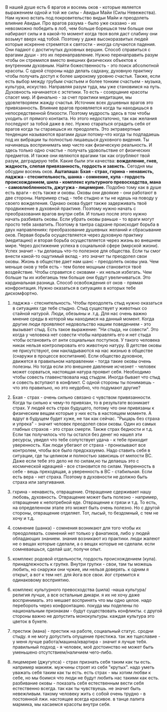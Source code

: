 В нашей душе есть 6 врагов и восемь оков - которые является выражением одной и той же силы - Авидьи Майи (Силы Невежества). Нам нужно встать под покровительство видьи Майи и преодолеть влияние Авидьи. Про врагов разума - было уже сказано - их невозможно победить в лоб, чем больше борешься тем больше они набирают силы и в какой-то момент когда твоя воля даст слабину они возьмут вверх над тобой. Поэтому у даже высокоразвитых людей которые искренне стремятся к святости - иногда случаются падения. Они падают с достигнутых духовных вершин. Способ справиться с врагами души - это их перенаправление. Нужно перенаправить разум чтобы он стремился вместо внешних физических объектов к внутренним духовным. Найти божественность - это поиск абсолютной красоты. С одной стороны надо делать садхану, духовную практику чтобы получать доступ к более широкому уровню счастья. Также, если есть выбор между грубым счастьем и более тонким счастьем - музыка, культура, искуство. Направляя разум туда, мы уже становимся на путь. Духовность начинается с эстетики. То есть - созерцание красоты спасет мир. И финально - за счет практики медитации, мы удовлетворяем жажду счастья. Источник всех душевных врагов это привязанность. Влияние врагов проявляется когда ты находишься в непосредственной близости. Поэтому мудрость здесь в том чтобы уходить от прямого контакта. Но этого недостаточно, так как желания последуют за тобой даже в лес. Нужно стараться оградить себя от врагов когда ты стараешься их преодолеть. Это эктравертные тенденции называются врагами души потому-что когда ты подпадаешь под их вибрации ты полностью лишаешься духовного видения. Ты начинаешь воспринимать мир чисто как физическую реальность. И здесь только одно счастье - получать удовольствие от физических предметов. И также они являются врагами так как огрубляют твой разум, деградирую тебя. Какие были эти качества: **вожделение, гнев, жадность, слепая привязанность, гордость и зависть.**
Сегодня мы обсудим восемь оков. 
**Аштапаша:  Бхая - страх, гхрина - ненависть, ладжжа - стеснительность, шанка - сомнение, кула - гордость происхождением, шила - комплекс культурного превосходства, мана - самовлюбленность, джугужа - лицемерие.**
Подобно тому как в душе есть враги - есть также и оковы. Оковы они двоякие - они работают в две стороны. Например стыд - тебе стыдно и ты не идешь на поводу у своего вожделения. Однако окова будет также задерживать твоё продвижение в духовной практике. Поэтому нужно начать с преобразования врагов внутри себя. И только после этого нужно начать разбивать оковы. Если убрать оковы раньше - то враги могут просто тебя захватить. Поэтому в тантра садхане происходит борьба в двух направлениях: преобразование душевных желаний и сбрасывание оков. Первая борьба осуществляется через духовную практику (медитацию) и вторая борьба осуществляется через жизнь во внешнем мире. Через достижение успеха в социальной сфере (мирской жизни). Успех значит - ты делаешь что-то полезное для общества. Если ты смог внести какой-то ощутимый вклад - это значит ты преодолел свои оковы. Жизнь в обществе дает нам шанс - преодолеть оковы ума. Чем меньше оков у тебя есть - тем более мощным становится твоё воздействие.
Чтобы справится с оковами - их нельзя избегать. Чем больше ты их избегаешь тем больше они будут увеличиваться. Это кардинальная разница. Способ освобождения от оков - прямая конфронтация. Нужно оказаться в ситуациях в которых тебе дискомфортно.
1. ладжжа - стеснительность. Чтобы преодолеть стыд нужно оказаться в ситуациях где тебе стыдно. Стыд существует у животных со стайной натурой. Люди, обезьяны и .т.д. Для нас очень важно мнение среды в которой мы находимся на данный момент. Когда другие люди проявляют недовольство нашим поведением - это вызывает стыд. Есть такое выражение: "Ни стыда, ни совести". Это когда у человека нет совести чтобы направлять его и нет стыда чтобы остановить от анти социальных поступков. У такого человека никак нельзя контролировать его животную натуру. В детстве оковы не присутствуют, они накладываются на нас жизнью в обществе (снаружи в процессе воспитания). Если общество духовное, движется в правильном направлении - тогда такие оковы очень полезны. Но тогда если это внешнее давление исчезнет - человек может сорваться, настоящая натура проявит себя. Необходимо чтобы совесть главенствовала над стыдом. Иногда бывает что стыд и совесть вступают в конфликт. С одной стороны ты понимаешь - что это правильно, но это неудобно, что подумают другие?
2. Бхая - страх - очень сильно связано с чувством привязанности. Когда ты сильно к чему-то привязан, то в результате возникает страх. У людей есть страх будущего, потому что они привязаны к физическим вещам которые у них есть в настоящем моменте. А вдруг в будущем будет хуже, не так как сейчас. "Рыцарь без страха и упрека" - значит человек преодолел свои оковы. Один из самых глабных страхов - это страх смерти. Также страх бедности и т.д. Если так получилось что ты остался без денег но нашел эти ресурсы, увидел что тебе сопутствует удача - к тебе приходит уверенность. Как люди убегают от страха - пронизывают все контролем, чтобы все было предсказуемо. Надо ставить себя в ситуации, где ты целиком и полностью зависишь от милости ВС. Даже если тебе это дело не по силам,но ты делаешь это с космической идеацией - все становится по силам. Уверенность в себе - вещь преходящая, а уверенность в ВС - стабильная. Если есть вера - нет страха. Поэтому в духовности не должно быть страха или запугивания.
3. гхрина - ненависть, отвращение. Отвращение сдерживает нашу любовь, духовность. Отвращение может быть полезно - например, отвращение к непотребной еде. Отвращение к грязи и т.д. То есть, на определенном этапе это может быть очень полезно. Но с другой стороны, отвращение отделяет. Тот, лысый, то бездомный, с тем не хочу и т.д.

4. сомнение (шанка) - сомнения возникают для того чтобы их преодолевать. сомнений нет только у фанатиков, либо у людей обладающих знанием. знания возникают из практики. люди жалеют не о вещах которые сделали, а о вещах которые не сделали. если сомневаешься, сделай шаг, получи опыт. 
5. комплекс родовой отдельности, гордость происхождением (кула). принадлежность к групке. Внутри групки - свои, там ты можешь любить, но снаружи они чужие, им нельзя доверять. к одним я открыт, а вот к тем нет. для йога все свои. йог стремится к одинаковому восприятию. 
6. комплекс культурного превосходства (шила) -наша культура/религия лучше, а все остальные дикари. я их не хочу даже воспринимать. это мешает воспринять что мы одно целое. надо перебороть через конфронтацию. покуда мы поделены по национальным признакам - будут существовать конфликты. с другой стороны важно не допустить монокультуры. каждая культура это цветок в букете.
7. престиж (мана) - престиж на работе, социальный статус. сродни стыду. я не могу допустить опущение престижа. так же тщеславие - у меня лучше работа/машина/квартира - значит я лучше тебя. правильный подход - я человек, моё достоинство не может быть уменьшено отсутствием/наличием чего-либо. 
8. лицемерие (джугупса) - страх признать себя таким как ты есть. например макияж. мужчины строят из себя "крутых". надо уметь уважать себя таким как ты есть. есть страх - мы хотим любви к себе, но мы боимся что люди не будут любить нас такими как есть. разбивание оковы - показать себя естественным вести себя естественно всегда. так как ты чувствуешь. не значит быть невежливым. такому человеку жить с собой очень трудно - в постоянной лжи. настоящее всегда красивое. в танце лалита мармика, мы касаемся красоты внутри себя.

